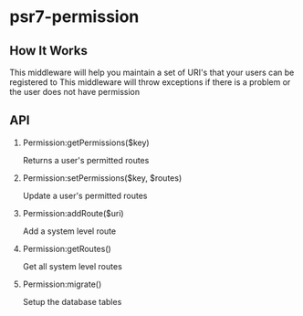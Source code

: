 # psr7-permission

## How It Works

This middleware will help you maintain a set of URI's that your users can be registered to
This middleware will throw exceptions if there is a problem or the user does not have permission

## API

1. Permission:getPermissions($key)

    Returns a user's permitted routes
 
2. Permission:setPermissions($key, $routes)

    Update a user's permitted routes
 
3. Permission:addRoute($uri)

    Add a system level route
 
4. Permission:getRoutes()

    Get all system level routes
    
5. Permission:migrate()

    Setup the database tables
 
 
 
